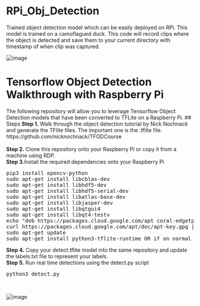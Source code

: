 # RPi_Obj_Detection
Trained object detection model which can be easily deployed on RPi. This model is trained on a camoflagued duck.
This code will record clips where the object is detected and save them to your current directory with timestamp of when clip was captured.

![image](https://user-images.githubusercontent.com/64171887/191004641-bfc8b554-cc01-4afd-a472-0c49728b5c25.png)

# Tensorflow Object Detection Walkthrough with Raspberry Pi
<p>The following repository will allow you to leverage Tensorflow Object Detection models that have been converted to TFLite on a Raspberry Pi.
## Steps
<b>Step 1.</b> Walk through the object detection tutorial by Nick Nochnack and generate the TFlite files. The important one is the .tflite file. https://github.com/nicknochnack/TFODCourse
<br/><br/>
<b>Step 2.</b> Clone this repository onto your Raspberry Pi or copy it from a machine using RDP.
<b><br/>Step 3.</b>Install the required dependencies onto your Raspberry Pi
<pre>
pip3 install opencv-python 
sudo apt-get install libcblas-dev
sudo apt-get install libhdf5-dev
sudo apt-get install libhdf5-serial-dev
sudo apt-get install libatlas-base-dev
sudo apt-get install libjasper-dev 
sudo apt-get install libqtgui4 
sudo apt-get install libqt4-testv
echo "deb https://packages.cloud.google.com/apt coral-edgetpu-stable main" | sudo tee /etc/apt/sources.list.d/coral-edgetpu.list
curl https://packages.cloud.google.com/apt/doc/apt-key.gpg | sudo apt-key add -
sudo apt-get update
sudo apt-get install python3-tflite-runtime OR if on normal linux machine python3 -m pip install tflite-runtime
</pre>
<b>Step 4.</b> Copy your detect.tflite model into the same repository and update the labels.txt file to represent your labels. 
<br/>
<b>Step 5.</b> Run real time detections using the detect.py script
<pre>python3 detect.py</pre>
<br/>

![image](https://user-images.githubusercontent.com/64171887/191005645-9781860e-91b2-41ba-b45d-2c7033e59f5f.png)
